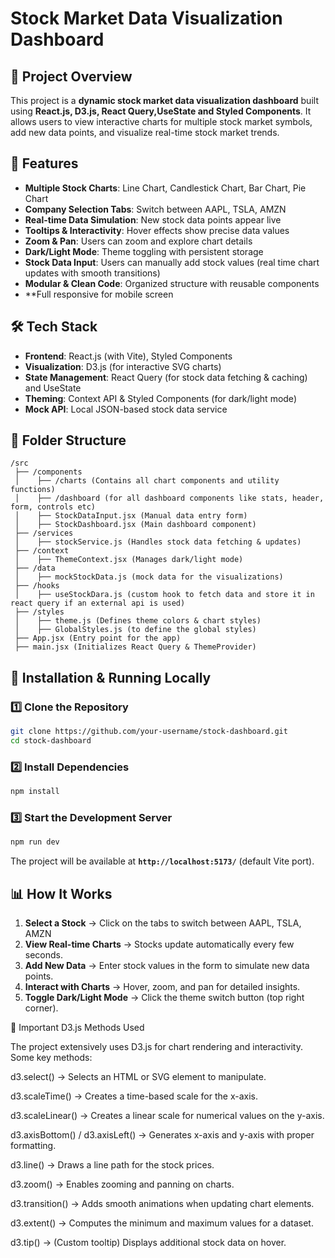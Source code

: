 # Stock Market Data Visualization Dashboard

## 📌 Project Overview

This project is a **dynamic stock market data visualization dashboard** built using **React.js, D3.js, React Query,UseState and Styled Components**. It allows users to view interactive charts for multiple stock market symbols, add new data points, and visualize real-time stock market trends.

## 🚀 Features

- **Multiple Stock Charts**: Line Chart, Candlestick Chart, Bar Chart, Pie Chart
- **Company Selection Tabs**: Switch between AAPL, TSLA, AMZN
- **Real-time Data Simulation**: New stock data points appear live
- **Tooltips & Interactivity**: Hover effects show precise data values
- **Zoom & Pan**: Users can zoom and explore chart details
- **Dark/Light Mode**: Theme toggling with persistent storage
- **Stock Data Input**: Users can manually add stock values (real time chart updates with smooth transitions)
- **Modular & Clean Code**: Organized structure with reusable components
- **Full responsive for mobile screen

## 🛠️ Tech Stack

- **Frontend**: React.js (with Vite), Styled Components
- **Visualization**: D3.js (for interactive SVG charts)
- **State Management**: React Query (for stock data fetching & caching) and UseState
- **Theming**: Context API & Styled Components (for dark/light mode)
- **Mock API**: Local JSON-based stock data service

## 📂 Folder Structure

```
/src
 ├── /components
 │    ├── /charts (Contains all chart components and utility functions)
 │    ├── /dashboard (for all dashboard components like stats, header, form, controls etc)
 │    ├── StockDataInput.jsx (Manual data entry form)
 │    ├── StockDashboard.jsx (Main dashboard component)
 ├── /services
 │    ├── stockService.js (Handles stock data fetching & updates)
 ├── /context
 │    ├── ThemeContext.jsx (Manages dark/light mode)
 ├── /data
 │    ├── mockStockData.js (mock data for the visualizations)
 ├── /hooks
 │    ├── useStockDara.js (custom hook to fetch data and store it in react query if an external api is used)
 ├── /styles
 │    ├── theme.js (Defines theme colors & chart styles)
 │    ├── GlobalStyles.js (to define the global styles)
 ├── App.jsx (Entry point for the app)
 ├── main.jsx (Initializes React Query & ThemeProvider)
```

## 🔧 Installation & Running Locally

### **1️⃣ Clone the Repository**

```sh
git clone https://github.com/your-username/stock-dashboard.git
cd stock-dashboard
```

### **2️⃣ Install Dependencies**

```sh
npm install
```

### **3️⃣ Start the Development Server**

```sh
npm run dev
```

The project will be available at **`http://localhost:5173/`** (default Vite port).

## 📊 How It Works

1. **Select a Stock** → Click on the tabs to switch between AAPL, TSLA, AMZN
2. **View Real-time Charts** → Stocks update automatically every few seconds.
3. **Add New Data** → Enter stock values in the form to simulate new data points.
4. **Interact with Charts** → Hover, zoom, and pan for detailed insights.
5. **Toggle Dark/Light Mode** → Click the theme switch button (top right corner).

📌 Important D3.js Methods Used

The project extensively uses D3.js for chart rendering and interactivity. Some key methods:

d3.select() → Selects an HTML or SVG element to manipulate.

d3.scaleTime() → Creates a time-based scale for the x-axis.

d3.scaleLinear() → Creates a linear scale for numerical values on the y-axis.

d3.axisBottom() / d3.axisLeft() → Generates x-axis and y-axis with proper formatting.

d3.line() → Draws a line path for the stock prices.

d3.zoom() → Enables zooming and panning on charts.

d3.transition() → Adds smooth animations when updating chart elements.

d3.extent() → Computes the minimum and maximum values for a dataset.

d3.tip() → (Custom tooltip) Displays additional stock data on hover.
